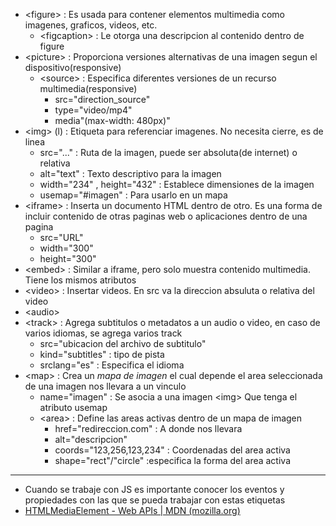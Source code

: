 
- \<figure> : Es usada para contener elementos multimedia como imagenes, graficos, videos, etc.
	- \<figcaption> : Le otorga una descripcion al contenido dentro de figure
- \<picture> : Proporciona versiones alternativas de una imagen segun el dispositivo(responsive)
	- \<source> : Especifica diferentes versiones de un recurso multimedia(responsive)
		- src="direction_source" 
		- type="video/mp4"
		- media"(max-width: 480px)"
- \<img> (l) : Etiqueta para referenciar imagenes. No necesita cierre, es de linea
	- src="..." : Ruta de la imagen, puede ser absoluta(de internet) o relativa
	- alt="text" : Texto descriptivo para la imagen
	- width="234" , height="432" : Establece dimensiones de la imagen
	- usemap="#imagen" : Para usarlo en un mapa
- \<iframe> : Inserta un documento HTML dentro de otro. Es una forma de incluir contenido de otras paginas web o aplicaciones dentro de una pagina
	- src="URL" 
	- width="300"
	- height="300"
- \<embed> : Similar a iframe, pero solo muestra contenido multimedia. Tiene los mismos atributos
- \<video> : Insertar videos. En src va la direccion absuluta o relativa del video
- \<audio> 
- \<track> : Agrega subtitulos o metadatos a un audio o video, en caso de varios idiomas, se agrega varios track
	- src="ubicacion del archivo de subtitulo"
	- kind="subtitles" : tipo de pista
	- srclang="es" : Especifica el idioma
- \<map> : Crea un *mapa de imagen* el cual depende el area seleccionada de una imagen nos llevara a un vinculo
	- name="imagen" : Se asocia a una imagen \<img> Que tenga el atributo usemap
	- \<area> : Define las areas activas dentro de un mapa de imagen
		- href="redireccion.com" : A donde nos llevara
		- alt="descripcion"
		- coords="123,256,123,234" : Coordenadas del area activa
		- shape="rect"/"circle"  :especifica la forma del area activa

---
- Cuando se trabaje con JS es importante conocer los eventos y propiedades con las que se pueda trabajar con estas etiquetas
- [HTMLMediaElement - Web APIs | MDN (mozilla.org)](https://developer.mozilla.org/en-US/docs/Web/API/HTMLMediaElement)


